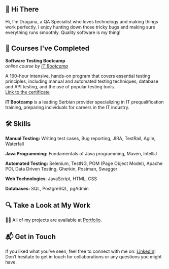 ## 👋 Hi There

Hi, I’m Dragana, a QA Specialist who loves technology and making things work perfectly. I enjoy hunting down those tricky bugs and making sure everything runs smoothly. Quality software is my thing!


## 🌱 Courses I've Completed

__Software Testing Bootcamp__   
*online course by [IT Bootcamp](https://itbootcamp.rs/)*  

A 160-hour intensive, hands-on program that covers essential testing principles, including manual and automated testing techniques, database and API testing, and the use of popular testing tools.  
[Link to the certificate](https://drive.google.com/file/d/1PHGEZaJJTsO8P1l7LZ8D-wB04pAOVduD/view?usp=sharing)  

**IT Bootcamp** is a leading Serbian provider specializing in IT prequalification training, preparing individuals for careers in the IT industry.  



## 🛠 Skills

**Manual Testing:** Writing test cases, Bug reporting, JIRA, TestRail, Agile, Waterfall

**Java Programming:** Fundamentals of Java programming, Maven, IntelliJ

**Automated Testing:** Selenium, TestNG, POM (Page Object Model), Apache POI, Data Driven Testing, Gherkin, Postman, Swagger

**Web Technologies**: JavaScript, HTML, CSS

**Databases:** SQL, PostgreSQL, pgAdmin


## 🔍 Take a Look at My Work

👨‍💻 All of my projects are available at [Portfolio](https://github.com/medosdragana?tab=repositories).

## 📬 Get in Touch

If you liked what you’ve seen, feel free to connect with me on: [LinkedIn](https://www.linkedin.com/in/dragana-medos-272133228/)! Don’t hesitate to get in touch for collaborations or any questions you might have.

<!--
![Profile Views](https://komarev.com/ghpvc/?username=medosdragana&color=green)

**medosdragana/medosdragana** is a ✨ _special_ ✨ repository because its `README.md` (this file) appears on your GitHub profile.

Here are some ideas to get you started:

- 🔭 I’m currently working on ...
- 🌱 I’m currently learning ...
- 👯 I’m looking to collaborate on ...
- 🤔 I’m looking for help with ...
- 💬 Ask me about ...
- 📫 How to reach me: ...
- 😄 Pronouns: ...
- ⚡ Fun fact: ...
-->
